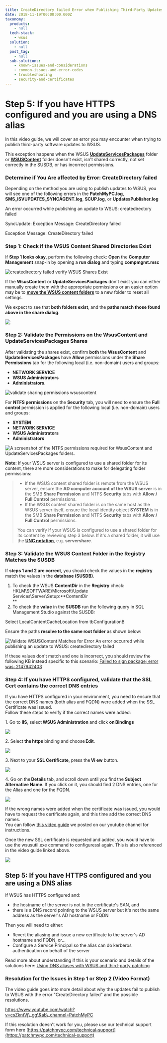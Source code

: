 ```yaml
---
title: CreateDirectory failed Error when Publishing Third-Party Updates
date: 2018-11-19T00:00:00.000Z
taxonomy:
  products:
    - null
  tech-stack:
    - wsus
  solution:
    - null
  post_tag:
    - null
  sub-solutions:
    - known-issues-and-considerations
    - common-issues-and-error-codes
    - troubleshooting
    - security-and-certificates
---
```


# Step 5: If you have HTTPS configured and you are using a DNS alias

In this video guide, we will cover an error you may encounter when trying to publish third-party software updates to WSUS.

This exception happens when the WSUS [**UpdateServicesPackages**](../../clean-up-third-party-updates-from-the-wsus-updateservicespackages-folder/#UpdateServicesPackages) folder or [**WSUSContent**](../../clean-up-third-party-updates-from-the-wsus-updateservicespackages-folder/#wsuscontent) folder doesn't exist, isn't shared correctly, not set correctly in the SUSDB, or has incorrect permissions.

### Determine if You Are affected by Error: CreateDirectory failed

Depending on the method you are using to publish updates to WSUS, you will see one of the following errors in the **PatchMyPC.log**, **SMS\_ISVUPDATES\_SYNCAGENT.log**, **SCUP.log**, or **UpdatesPublisher.log**

An error occurred while publishing an update to WSUS: createdirectory failed

SyncUpdate: Exception Message: CreateDirectory failed

Exception Message: CreateDirectory failed

### Step 1: Check if the WSUS Content Shared Directories Exist

If **Step 1 looks okay**, perform the following check: **Open** the **Computer Management** snap-in by opening a **run dialog** and typing **compmgmt.msc**

![createdirectory failed verify WSUS Shares Exist](/_images/Validate-WSUS-Content-Folders-Exist.png "createdirectory failed verify WSUS Shares Exist")

If the **WsusContent** or **UpdateServicesPackages** don't exist you can either manually create them with the appropriate permissions or an easier option may be to [**move the WSUS content folders**](../../how-to-move-the-wsus-content-folder-to-a-new-location/) to a new folder to reset all settings.

We expect to see that **both folders exist**, and the **paths match those found above in the share dialog**.&#x20;

![](/_images/WSUS_FoldersExist.png)

### Step 2: Validate the Permissions on the WsusContent and UpdateServicesPackages Shares

After validating the shares exist, confirm **both** the **WsusContent** and **UpdateServicesPackages** have **Allow** permissions under the **Share Permissions** tab for the following local (i.e. non-domain) users and groups:

* **NETWORK SERVICE**
* **WSUS Administrators**
* **Administrators**.

![validate sharing permissions wsuscontent](/_images/validate-sharing-permissions-wsuscontent.png "validate sharing permissions wsuscontent")

For **NTFS permissions** on the **Security** tab, you will need to ensure the **Full control** permission is applied for the following local (i.e. non-domain) users and groups:

* **SYSTEM**
* **NETWORK SERVICE**
* **WSUS Administrators**
* **Administrators**

![A screenshot of the NTFS permissions required for WsusContent and UpdateServicesPackages folders.](/_images/UpdateServicesPackagesNTFS.jpg "A screenshot of the NTFS permissions required for WsusContent and UpdateServicesPackages folders.")

**Note:** If your WSUS server is configured to use a shared folder for its content, there are more considerations to make for delegating folder permissions:

> * If the WSUS content shared folder is remote from the WSUS server, ensure the **AD computer account of the WSUS server** is in the SMB **Share Permission** and NTFS **Security** tabs with **Allow /** **Full Control** permissions.
> * If the WSUS content shared folder is on the same host as the WSUS server itself, ensure the local identity object **SYSTEM** is in the SMB **Share Permission** and NTFS **Security** tabs with **Allow / Full Control** permissions.
>
> You can verify if your WSUS is configured to use a shared folder for its content by reviewing step 3 below. If it's a shared folder, it will use the [**UNC notation**](https://learn.microsoft.com/en-us/dotnet/standard/io/file-path-formats#unc-paths), e.g. **servershare**.

### Step 3: Validate the WSUS Content Folder in the Registry Matches the SUSDB

If **steps 1 and 2 are correct**, you should check the values in the **registry** match the values in the **database (SUSDB)**.

1. To check the WSUS **ContentDir** in the **Registry** check: HKLM\SOFTWARE\Microsoft\Update Services\Server\Setup:\*\*ContentDir\
   \*\*
2. To check the **value** in the **SUSDB** run the following query in SQL Management Studio against the SUSDB:

Select LocalContentCacheLocation from tbConfigurationB

Ensure the paths **resolve to the same root folder** as shown below:

![Validate WSUSContent Matches for Error An error occurred while publishing an update to WSUS: createdirectory failed](/_images/validate-path-matches-susdb-and-registry.png "Validate WSUSContent Matches for Error An error occurred while publishing an update to WSUS: createdirectory failed")

If these values don't match and one is incorrect, you should review the following KB instead specific to this scenario: [Failed to sign package; error was: 2147942403](https://patchmypc.com/failed-to-sign-package-error-was-2147942403)

### Step 4: If you have HTTPS configured, validate that the SSL Cert contains the correct DNS entries

If you have HTTPS configured in your environment, you need to ensure that the correct DNS names (both alias and FQDN) were added when the SSL Certificate was issued.\
Follow these steps to verify if the correct names were added:&#x20;

1\. Go to **IIS**, select **WSUS Administration** and click **on** **Bindings**

![](/_images/SSLcert01-01.png)

2\. Select **the** **https** binding and choose **Edit**.&#x20;

![](/_images/sslcert02-1.png)

3\. Next to your **SSL Certificate**, press the **Vi ew** button.&#x20;

![](/_images/sslcert03-1.png)

4\. Go on the **Details** tab, and scroll down until you find the **Subject Alternative Name**. If you click on it, you should find 2 DNS entries, one for the Alias and one for the FQDN.&#x20;

![](/_images/SSLcert04-1.png)

If the wrong names were added when the certificate was issued, you would have to request the certificate again, and this time add the correct DNS names.\
You can follow [this video guide](https://youtu.be/nChKKM9APAQ?t=724) we posted on our youtube channel for instructions.&#x20;

Once the new SSL certificate is requested and added, you would have to use the wsusutil.exe command to configuressl again. This is also referenced in the video guide linked above.&#x20;

![](/_images/SSLcert05-1.png)

## Step 5: If you have HTTPS configured and you are using a DNS alias

If WSUS has HTTPS configured and:

* the hostname of the server is not in the certificate's SAN, and
* there is a DNS record pointing to the WSUS server but it's not the same address as the server's AD hostname or FQDN

Then you will need to either:

* Revert the aliasing and issue a new certificate to the server's AD hostname and FQDN, or...
* Configure a Service Principal so the alias can do kerberos authentication on behalf of the server

Read more about understanding if this is your scenario and details of the solutions here: [Using DNS aliases with WSUS and third-party patching](../../using-dns-aliases-with-wsus-and-third-party-patching/)

### Resolution for the Issues in Step 1 or Step 2 (Video Format)

The video guide goes into more detail about why the updates fail to publish to WSUS with the error "CreateDirectory failed" and the possible resolutions.

https://www.youtube.com/watch?v=csZkntVj\_gg\&ab\_channel=PatchMyPC

If this resolution doesn't work for you, please use our technical support form here [https://patchmypc.com/technical-support](https://patchmypc.com/technical-support)